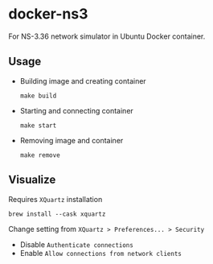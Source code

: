 # docker-ns3
For NS-3.36 network simulator in Ubuntu Docker container.

## Usage

- Building image and creating container

  ```
  make build
  ```

- Starting and connecting container

  ```
  make start
  ```

- Removing image and container

  ```
  make remove
  ```

## Visualize

Requires `XQuartz` installation

```
brew install --cask xquartz
```

Change setting from `XQuartz > Preferences... > Security`

- Disable `Authenticate connections`
- Enable `Allow connections from network clients`
